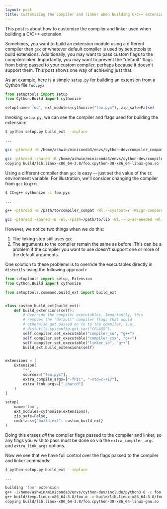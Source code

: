 ```yaml
---
layout: post
title: Customizing the compiler and linker when building C/C++ extensions for Python
---
```


This post is about how to customize the compiler and linker used
when building a C/C++ extension.


Sometimes, you want to build an extension module using a different compiler than
`gcc` or whatever default compiler is used by setuptools to build extensions.
Additionally, you may want to pass custom flags to the compiler/linker.
Importantly, you may want to prevent the "default" flags from being passed to your custom compiler,
perhaps because it doesn't support them. This post shows one way of achieving just that.


As an example, here is a simple `setup.py` for building an extension from a Cython file `foo.pyx`

```python
from setuptools import setup
from Cython.Build import cythonize

setup(name='foo', ext_modules=cythonize("foo.pyx"), zip_safe=False)
```

Invoking `setup.py`, we can see the compiler and flags used for building the extension:

```bash
$ python setup.py build_ext --inplace

...

gcc -pthread -B /home/ashwin/miniconda3/envs/cython-dev/compiler_compat -Wl,--sysroot=/ -Wsign-compare -DNDEBUG -g -fwrapv -O3 -Wall -Wstrict-prototypes -fPIC -I/home/ashwin/miniconda3/envs/cython-dev/include/python3.8 -c foo.c -o build/temp.linux-x86_64-3.8/foo.o

gcc -pthread -shared -B /home/ashwin/miniconda3/envs/cython-dev/compiler_compat -L/home/ashwin/miniconda3/envs/cython-dev/lib -Wl,-rpath=/home/ashwin/miniconda3/envs/cython-dev/lib -Wl,--no-as-needed -Wl,--sysroot=/ build/temp.linux-x86_64-3.8/foo.o -o build/lib.linux-x86_64-3.8/foo.cpython-38-x86_64-linux-gnu.so
copying build/lib.linux-x86_64-3.8/foo.cpython-38-x86_64-linux-gnu.so ->
```

Using a different compiler than `gcc` is easy -- just set the value of the `CC` environment variable.
For illustration, we'll consider changing the compiler from `gcc` to `g++`:


```bash
$ CC=g++ cythonize -i foo.pyx

...

g++ -pthread -B /path/to/compiler_compat -Wl,--sysroot=/ -Wsign-compare -DNDEBUG -g -fwrapv -O3 -Wall -Wstrict-prototypes -fPIC -c foo.c foo.o

gcc -pthread -shared -B -Wl,-rpath=/path/to/lib -Wl,--no-as-needed -Wl,--sysroot=/ foo.o -o foo.cpython-38-x86_64-linux-gnu.so
```

However, we notice two things when we do this:

1. The linking step still uses `gcc`
2. The arguments to the compiler remain the same as before. This can be a problem if the
   compiler you want to use doesn't support one or more of the default arguments.

One solution to these problems is to override the executables directly in `distutils` using the
following approach:

```python
from setuptools import setup, Extension
from Cython.Build import cythonize

from setuptools.command.build_ext import build_ext


class custom_build_ext(build_ext):
    def build_extensions(self):
        # Override the compiler executables. Importantly, this
        # removes the "default" compiler flags that would
        # otherwise get passed on to to the compiler, i.e.,
        # distutils.sysconfig.get_var("CFLAGS").
        self.compiler.set_executable("compiler_so", "g++")
        self.compiler.set_executable("compiler_cxx", "g++")
        self.compiler.set_executable("linker_so", "g++")
        build_ext.build_extensions(self)


extensions = [
    Extension(
        "*",
        sources=["foo.pyx"],
        extra_compile_args=["-fPIC", "-std=c++17"],
        extra_link_args=["-shared"]
    )
]

setup(
    name='foo',
    ext_modules=cythonize(extensions),
    zip_safe=False,
    cmdclass={"build_ext": custom_build_ext}
)
```

Doing this erases *all* the compiler flags passed to the compiler and linker,
so any flags you wish to pass must be done so via the
`extra_compiler_args` and `extra_link_args` options.

Now we see that we have full control over the flags passed to the compiler and linker commands:

```bash
$ python setup.py build_ext --inplace

...

building 'foo' extension
g++ -I/home/ashwin/miniconda3/envs/cython-dev/include/python3.8 -c foo.c -o build/temp.linux-x86_64-3.8/foo.o -fPIC -std=c++17
g++ build/temp.linux-x86_64-3.8/foo.o -o build/lib.linux-x86_64-3.8/foo.cpython-38-x86_64-linux-gnu.so -shared
copying build/lib.linux-x86_64-3.8/foo.cpython-38-x86_64-linux-gnu.so ->
```
